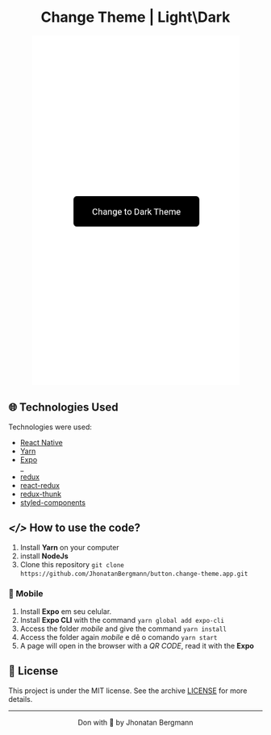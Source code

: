 <h1 align="center">
  Change Theme | Light\Dark
  <br>
</h1>

<p align="center">
  <img src="screenshot/gif.gif" alt="Demo" >
</p>

## 🌐 Technologies Used
Technologies were used:

- [React Native](https://reactnative.dev/)
- [Yarn](https://yarnpkg.com/)
- [Expo](https://expo.io/)
<br/>_
- [redux](https://redux.js.org/introduction/getting-started)
- [react-redux](https://react-redux.js.org/introduction/quick-start)
- [redux-thunk](https://www.npmjs.com/package/redux-thunk)
- [styled-components](https://styled-components.com/docs/basics)


## ***</>*** How to use the code?
1. Install **Yarn** on your computer
1. install **NodeJs**
1. Clone this repository `git clone https://github.com/JhonatanBergmann/button.change-theme.app.git`

### 📱 Mobile
1. Install **Expo** em seu celular.
1. Install **Expo CLI** with the command `yarn global add expo-cli`
1. Access the folder *mobile* and give the command `yarn install`
1. Access the folder again *mobile* e dê o comando `yarn start`
1. A page will open in the browser with a *QR CODE*, read it with the **Expo**

## 📝 License

This project is under the MIT license. See the archive [LICENSE](LICENSE) for more details.

---

<p align="center">
 Don with 💜 by Jhonatan Bergmann
</p>

